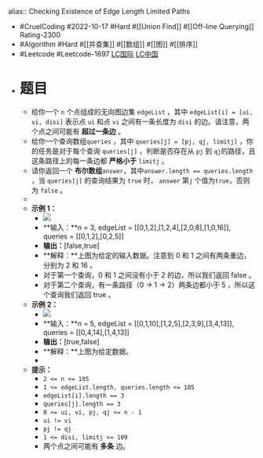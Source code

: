 alias:: Checking Existence of Edge Length Limited Paths

- #CruelCoding #2022-10-17 #Hard #[[Union Find]] #[[Off-line Querying]] Rating-2300
- #Algorithm #Hard #[[并查集]] #[[数组]] #[[图]] #[[排序]]
- #Leetcode #Leetcode-1697 [LC国际](https://leetcode.com/problems/checking-existence-of-edge-length-limited-paths/) [LC中国](https://leetcode.cn/problems/checking-existence-of-edge-length-limited-paths/)
- # 题目
	- 给你一个 `n` 个点组成的无向图边集 `edgeList` ，其中 `edgeList[i] = [ui, vi, disi]` 表示点 `ui` 和点 `vi` 之间有一条长度为 `disi` 的边。请注意，两个点之间可能有 **超过一条边** 。
	- 给你一个查询数组`queries` ，其中 `queries[j] = [pj, qj, limitj]` ，你的任务是对于每个查询 `queries[j]` ，判断是否存在从 `pj` 到 `qj`的路径，且这条路径上的每一条边都 **严格小于** `limitj` 。
	- 请你返回一个 **布尔数组**`answer`，其中`answer.length == queries.length` ，当 `queries[j]` 的查询结果为 `true` 时， `answer` 第`j` 个值为`true`，否则为 `false` 。
	-
	- **示例 1：**
		- ![](https://assets.leetcode-cn.com/aliyun-lc-upload/uploads/2020/12/19/h.png)
		- **输入：**n = 3, edgeList = [[0,1,2],[1,2,4],[2,0,8],[1,0,16]], queries = [[0,1,2],[0,2,5]]
		- **输出：**[false,true]
		- **解释：**上图为给定的输入数据。注意到 0 和 1 之间有两条重边，分别为 2 和 16 。
		- 对于第一个查询，0 和 1 之间没有小于 2 的边，所以我们返回 false 。
		- 对于第二个查询，有一条路径（0 -> 1 -> 2）两条边都小于 5 ，所以这个查询我们返回 true 。
	- **示例 2：**
		- ![](https://assets.leetcode-cn.com/aliyun-lc-upload/uploads/2020/12/19/q.png)
		- **输入：**n = 5, edgeList = [[0,1,10],[1,2,5],[2,3,9],[3,4,13]], queries = [[0,4,14],[1,4,13]]
		- **输出：**[true,false]
		- **解释：**上图为给定数据。
		-
	- **提示：**
		- `2 <= n <= 105`
		- `1 <= edgeList.length, queries.length <= 105`
		- `edgeList[i].length == 3`
		- `queries[j].length == 3`
		- `0 <= ui, vi, pj, qj <= n - 1`
		- `ui != vi`
		- `pj != qj`
		- `1 <= disi, limitj <= 109`
		- 两个点之间可能有 **多条** 边。
